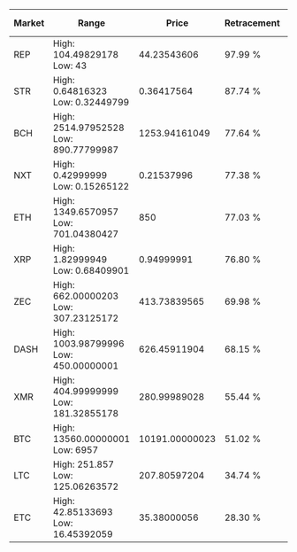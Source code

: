 | Market | Range | Price| Retracement | Doubles to 50% |
| --- | --- | --- | --- | --- |
| REP | High: 104.49829178<br />Low: 43 | 44.23543606 | 97.99 % | 1.67 |
| STR | High: 0.64816323<br />Low: 0.32449799 | 0.36417564 | 87.74 % | 1.34 |
| BCH | High: 2514.97952528<br />Low: 890.77799987 | 1253.94161049 | 77.64 % | 1.36 |
| NXT | High: 0.42999999<br />Low: 0.15265122 | 0.21537996 | 77.38 % | 1.35 |
| ETH | High: 1349.6570957<br />Low: 701.04380427 | 850 | 77.03 % | 1.21 |
| XRP | High: 1.82999949<br />Low: 0.68409901 | 0.94999991 | 76.80 % | 1.32 |
| ZEC | High: 662.00000203<br />Low: 307.23125172 | 413.73839565 | 69.98 % | 1.17 |
| DASH | High: 1003.98799996<br />Low: 450.00000001 | 626.45911904 | 68.15 % | 1.16 |
| XMR | High: 404.99999999<br />Low: 181.32855178 | 280.99989028 | 55.44 % | 1.04 |
| BTC | High: 13560.00000001<br />Low: 6957 | 10191.00000023 | 51.02 % | 1.01 |
| LTC | High: 251.857<br />Low: 125.06263572 | 207.80597204 | 34.74 % | 0.00 |
| ETC | High: 42.85133693<br />Low: 16.45392059 | 35.38000056 | 28.30 % | 0.00 |
